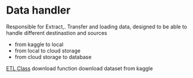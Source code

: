 # Data handler

Responsible for Extract,. Transfer and loading data, designed to be able to handle different destinastion and sources
* from kaggle to local
* from local to cloud storage
* from cloud storage to database

[ETL Class](./etl.py)
download function download dataset from kaggle